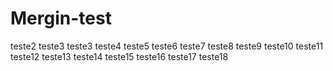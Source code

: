 # Mergin-test
teste2
teste3
teste3
teste4
teste5
teste6
teste7
teste8
teste9
teste10
teste11
teste12
teste13
teste14
teste15
teste16
teste17
teste18
